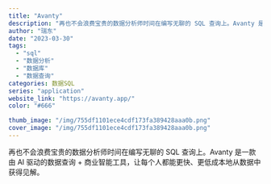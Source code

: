 ```yaml
---
title: "Avanty"
description: "再也不会浪费宝贵的数据分析师时间在编写无聊的 SQL 查询上。Avanty 是一款由 AI 驱动的数据查询 + 商业智能"
author: "瑞东"
date: "2023-03-30"
tags:
  - "sql"
  - "数据分析"
  - "数据库"
  - "数据查询"
categories: 数据SQL
series: "application"
website_link: "https://avanty.app/"
color: "#666"

thumb_image: "/img/755df1101ece4cdf173fa389428aaa0b.png"
cover_image: "/img/755df1101ece4cdf173fa389428aaa0b.png"
---
```


再也不会浪费宝贵的数据分析师时间在编写无聊的 SQL 查询上。Avanty 是一款由 AI 驱动的数据查询 + 商业智能工具，让每个人都能更快、更低成本地从数据中获得见解。 